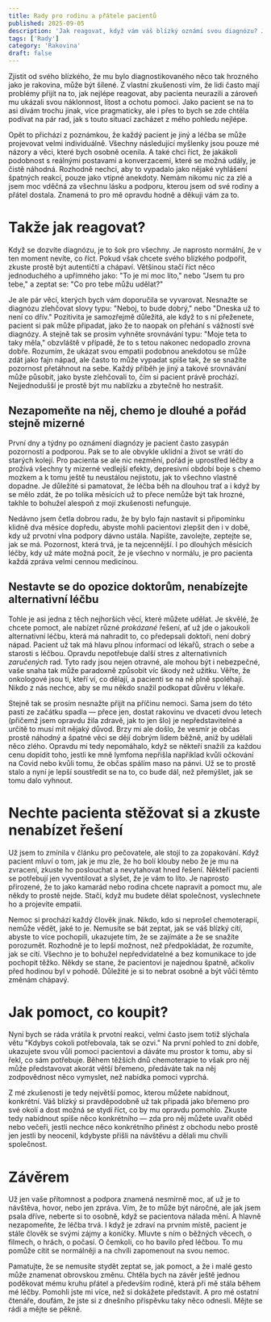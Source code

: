 ```yaml
---
title: Rady pro rodinu a přátele pacientů
published: 2025-09-05
description: 'Jak reagovat, když vám váš blízký oznámí svou diagnózu? Jak mu nejlépe pomoci a jak mu zjednodušit léčbu? V tomto příspěvku zkusím odpovědět na takovéto otázky z pohledu pacienta.'
tags: ['Rady']
category: 'Rakovina'
draft: false
---
```


Zjistit od svého blízkého, že mu bylo diagnostikovaného něco tak hrozného jako je rakovina, může být šílené. Z vlastní zkušenosti vím, že lidi často mají problémy přijít na to, jak nejlépe reagovat, aby pacienta neurazili a zároveň mu ukázali svou náklonnost, lítost a ochotu pomoci. Jako pacient se na to asi dívám trochu jinak, více pragmaticky, ale i přes to bych se zde chtěla podívat na pár rad, jak s touto situací zacházet z mého pohledu nejlépe. 

Opět to přichází z poznámkou, že každý pacient je jiný a léčba se může projevovat velmi individuálně. Všechny následující myšlenky jsou pouze mé názory a věci, které bych osobně ocenila. A také chci říct, že jakákoli podobnost s reálnými postavami a konverzacemi, které se možná udály, je čistě náhodná. Rozhodně nechci, aby to vypadalo jako nějaké vyhlášení špatných reakcí, pouze jako vtipné anekdoty. Nemám nikomu nic za zlé a jsem moc vděčná za všechnu lásku a podporu, kterou jsem od své rodiny a přátel dostala. Znamená to pro mě opravdu hodně a děkuji vám za to.


# Takže jak reagovat?

Když se dozvíte diagnózu, je to šok pro všechny. Je naprosto normální, že v ten moment nevíte, co říct. Pokud však chcete svého blízkého podpořit, zkuste prostě být autentičtí a chápaví. Většinou stačí říct něco jednoduchého a upřímného jako: "To je mi moc líto," nebo "Jsem tu pro tebe," a zeptat se: "Co pro tebe můžu udělat?"

Je ale pár věcí, kterých bych vám doporučila se vyvarovat. Nesnažte se diagnózu zlehčovat slovy typu: "Neboj, to bude dobrý," nebo "Dneska už to není co dřív." Pozitivita je samozřejmě důležitá, ale když to s ní přeženete, pacient si pak může připadat, jako že to naopak on přehání s vážností své diagnózy. A stejně tak se prosím vyhněte srovnávání typu: "Moje teta to taky měla," obzvláště v případě, že to s tetou nakonec nedopadlo zrovna dobře. Rozumím, že ukázat svou empatii podobnou anekdotou se může zdát jako fajn nápad, ale často to může vypadat spíše tak, že se snažíte pozornost přetáhnout na sebe. Každý příběh je jiný a takové srovnávání může působit, jako byste zlehčovali to, čím si pacient právě prochází. Nejjednodušší je prostě být mu nablízku a zbytečně ho nestrašit.

## Nezapomeňte na něj, chemo je dlouhé a pořád stejně mizerné

První dny a týdny po oznámení diagnózy je pacient často zasypán pozorností a podporou. Pak se to ale obvykle uklidní a život se vrátí do starých kolejí. Pro pacienta se ale nic nezmění, pořád je uprostřed léčby a prožívá všechny ty mizerné vedlejší efekty, depresivní období boje s chemo mozkem a k tomu ještě tu neustálou nejistotu, jak to všechno vlastně dopadne. Je důležité si pamatovat, že léčba běh na dlouhou trať a i když by se mělo zdát, že po tolika měsících už to přece nemůže být tak hrozné, takhle to bohužel alespoň z mojí zkušenosti nefunguje.

Nedávno jsem četla dobrou radu, že by bylo fajn nastavit si připomínku klidně dva měsíce dopředu, abyste mohli pacientovi zlepšit den i v době, kdy už prvotní vlna podpory dávno ustála. Napište, zavolejte, zeptejte se, jak se má. Pozornost, která trvá, je ta nejcennější. I po dlouhých měsících léčby, kdy už máte možná pocit, že je všechno v normálu, je pro pacienta každá zpráva velmi cennou medicínou.

## Nestavte se do opozice doktorům, nenabízejte alternativní léčbu

Tohle je asi jedna z těch nejhorších věcí, které můžete udělat. Je skvělé, že chcete pomoct, ale nabízet různé *prokázané* řešení, ať už jde o jakoukoli alternativní léčbu, která má nahradit to, co předepsali doktoři, není dobrý nápad. Pacient už tak má hlavu plnou informací od lékařů, strach o sebe a starosti s léčbou. Opravdu nepotřebuje další stres z alternativních *zaručených* rad. Tyto rady jsou nejen otravné, ale mohou být i nebezpečné, vaše snaha tak může paradoxně způsobit víc škody než užitku. Věřte, že onkologové jsou ti, kteří ví, co dělají, a pacienti se na ně plně spoléhají. Nikdo z nás nechce, aby se mu někdo snažil podkopat důvěru v lékaře.

Stejně tak se prosím nesnažte přijít na příčinu nemoci. Sama jsem do této pasti ze začátku spadla — přece jen, dostat rakovinu ve dvaceti dvou letech (přičemž jsem opravdu žila zdravě, jak to jen šlo) je nepředstavitelné a určitě to musí mít nějaký důvod. Brzy mi ale došlo, že vesmír je občas prostě náhodný a špatné věci se dějí dobrým lidem běžně, aniž by udělali něco zlého. Opravdu mi tedy nepomáhalo, když se někteří snažili za každou cenu dopídit toho, jestli ke mně lymfoma nepřišla například kvůli očkování na Covid nebo kvůli tomu, že občas spálím maso na pánvi. Už se to prostě stalo a nyní je lepší soustředit se na to, co bude dál, než přemýšlet, jak se tomu dalo vyhnout.


# Nechte pacienta stěžovat si a zkuste nenabízet řešení

Už jsem to zmínila v článku pro pečovatele, ale stojí to za zopakování. Když pacient mluví o tom, jak je mu zle, že ho bolí klouby nebo že je mu na zvracení, zkuste ho poslouchat a nevytahovat hned řešení. Někteří pacienti se potřebují jen vyventilovat a slyšet, že je vám to líto. Je naprosto přirozené, že to jako kamarád nebo rodina chcete napravit a pomoct mu, ale někdy to prostě nejde. Stačí, když mu budete dělat společnost, vyslechnete ho a projevíte empatii.

Nemoc si prochází každý člověk jinak. Nikdo, kdo si neprošel chemoterapií, nemůže vědět, jaké to je. Nemusíte se bát zeptat, jak se váš blízký cítí, abyste to více pochopili, ukazujete tím, že se zajímáte a že se snažíte porozumět. Rozhodně je to lepší možnost, než předpokládat, že rozumíte, jak se cítí. Všechno je to bohužel nepředvídatelné a bez komunikace to jde pochopit těžko. Někdy se stane, že pacientovi je najednou špatně, ačkoliv před hodinou byl v pohodě. Důležité je si to nebrat osobně a být vůči těmto změnám chápavý.


# Jak pomoct, co koupit?

Nyní bych se ráda vrátila k prvotní reakci, velmi často jsem totiž slýchala větu "Kdybys cokoli potřebovala, tak se ozvi." Na první pohled to zní dobře, ukazujete svou vůli pomoci pacientovi a dáváte mu prostor k tomu, aby si řekl, co sám potřebuje. Během těžších dnů chemoterapie to však pro něj může představovat akorát větší břemeno, předáváte tak na něj zodpovědnost něco vymyslet, než nabídka pomoci vyprchá.

Z mé zkušenosti je tedy největší pomoc, kterou můžete nabídnout, konkrétní. Váš blízký si pravděpodobně už tak připadá jako břemeno pro své okolí a dost možná se stydí říct, co by mu opravdu pomohlo. Zkuste tedy nabídnout spíše něco konkrétního — zda pro něj můžete uvařit oběd nebo večeři, jestli nechce něco konkrétního přinést z obchodu nebo prostě jen jestli by neocenil, kdybyste přišli na návštěvu a dělali mu chvíli společnost. 


# Závěrem

Už jen vaše přítomnost a podpora znamená nesmírně moc, ať už je to návštěva, hovor, nebo jen zpráva. Vím, že to může být náročné, ale jak jsem psala dříve, neberte si to osobně, když se pacientova nálada mění. A hlavně nezapomeňte, že léčba trvá. I když je zdraví na prvním místě, pacient je stále člověk se svými zájmy a koníčky. Mluvte s ním o běžných věcech, o filmech, o hrách, o počasí. O čemkoli, co ho bavilo před léčbou. To mu pomůže cítit se normálněji a na chvíli zapomenout na svou nemoc.

Pamatujte, že se nemusíte stydět zeptat se, jak pomoct, a že i malé gesto může znamenat obrovskou změnu. Chtěla bych na závěr ještě jednou poděkovat mému kruhu přátel a především rodině, která při mě stála během mé léčby. Pomohli jste mi více, než si dokážete představit. A pro mé ostatní čtenáře, doufám, že jste si z dnešního příspěvku taky něco odnesli. Mějte se rádi a mějte se pěkně.
